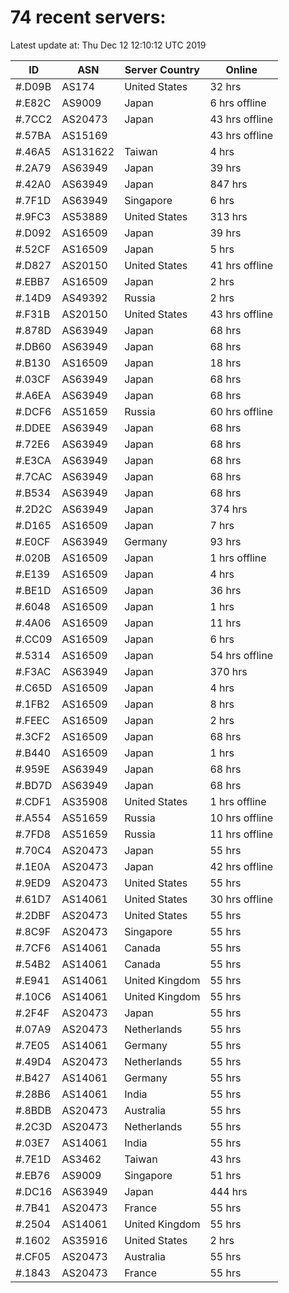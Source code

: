 # 74 recent servers:

Latest update at: Thu Dec 12 12:10:12 UTC 2019

| ID | ASN | Server Country | Online |
| -- | --- | -------------- | ------ |
| #.D09B | AS174 | United States | 32 hrs |
| #.E82C | AS9009 | Japan | 6 hrs offline |
| #.7CC2 | AS20473 | Japan | 43 hrs offline |
| #.57BA | AS15169 |  | 43 hrs offline |
| #.46A5 | AS131622 | Taiwan | 4 hrs |
| #.2A79 | AS63949 | Japan | 39 hrs |
| #.42A0 | AS63949 | Japan | 847 hrs |
| #.7F1D | AS63949 | Singapore | 6 hrs |
| #.9FC3 | AS53889 | United States | 313 hrs |
| #.D092 | AS16509 | Japan | 39 hrs |
| #.52CF | AS16509 | Japan | 5 hrs |
| #.D827 | AS20150 | United States | 41 hrs offline |
| #.EBB7 | AS16509 | Japan | 2 hrs |
| #.14D9 | AS49392 | Russia | 2 hrs |
| #.F31B | AS20150 | United States | 43 hrs offline |
| #.878D | AS63949 | Japan | 68 hrs |
| #.DB60 | AS63949 | Japan | 68 hrs |
| #.B130 | AS16509 | Japan | 18 hrs |
| #.03CF | AS63949 | Japan | 68 hrs |
| #.A6EA | AS63949 | Japan | 68 hrs |
| #.DCF6 | AS51659 | Russia | 60 hrs offline |
| #.DDEE | AS63949 | Japan | 68 hrs |
| #.72E6 | AS63949 | Japan | 68 hrs |
| #.E3CA | AS63949 | Japan | 68 hrs |
| #.7CAC | AS63949 | Japan | 68 hrs |
| #.B534 | AS63949 | Japan | 68 hrs |
| #.2D2C | AS63949 | Japan | 374 hrs |
| #.D165 | AS16509 | Japan | 7 hrs |
| #.E0CF | AS63949 | Germany | 93 hrs |
| #.020B | AS16509 | Japan | 1 hrs offline |
| #.E139 | AS16509 | Japan | 4 hrs |
| #.BE1D | AS16509 | Japan | 36 hrs |
| #.6048 | AS16509 | Japan | 1 hrs |
| #.4A06 | AS16509 | Japan | 11 hrs |
| #.CC09 | AS16509 | Japan | 6 hrs |
| #.5314 | AS16509 | Japan | 54 hrs offline |
| #.F3AC | AS63949 | Japan | 370 hrs |
| #.C65D | AS16509 | Japan | 4 hrs |
| #.1FB2 | AS16509 | Japan | 8 hrs |
| #.FEEC | AS16509 | Japan | 2 hrs |
| #.3CF2 | AS16509 | Japan | 68 hrs |
| #.B440 | AS16509 | Japan | 1 hrs |
| #.959E | AS63949 | Japan | 68 hrs |
| #.BD7D | AS63949 | Japan | 68 hrs |
| #.CDF1 | AS35908 | United States | 1 hrs offline |
| #.A554 | AS51659 | Russia | 10 hrs offline |
| #.7FD8 | AS51659 | Russia | 11 hrs offline |
| #.70C4 | AS20473 | Japan | 55 hrs |
| #.1E0A | AS20473 | Japan | 42 hrs offline |
| #.9ED9 | AS20473 | United States | 55 hrs |
| #.61D7 | AS14061 | United States | 30 hrs offline |
| #.2DBF | AS20473 | United States | 55 hrs |
| #.8C9F | AS20473 | Singapore | 55 hrs |
| #.7CF6 | AS14061 | Canada | 55 hrs |
| #.54B2 | AS14061 | Canada | 55 hrs |
| #.E941 | AS14061 | United Kingdom | 55 hrs |
| #.10C6 | AS14061 | United Kingdom | 55 hrs |
| #.2F4F | AS20473 | Japan | 55 hrs |
| #.07A9 | AS20473 | Netherlands | 55 hrs |
| #.7E05 | AS14061 | Germany | 55 hrs |
| #.49D4 | AS20473 | Netherlands | 55 hrs |
| #.B427 | AS14061 | Germany | 55 hrs |
| #.28B6 | AS14061 | India | 55 hrs |
| #.8BDB | AS20473 | Australia | 55 hrs |
| #.2C3D | AS20473 | Netherlands | 55 hrs |
| #.03E7 | AS14061 | India | 55 hrs |
| #.7E1D | AS3462 | Taiwan | 43 hrs |
| #.EB76 | AS9009 | Singapore | 51 hrs |
| #.DC16 | AS63949 | Japan | 444 hrs |
| #.7B41 | AS20473 | France | 55 hrs |
| #.2504 | AS14061 | United Kingdom | 55 hrs |
| #.1602 | AS35916 | United States | 2 hrs |
| #.CF05 | AS20473 | Australia | 55 hrs |
| #.1843 | AS20473 | France | 55 hrs |

